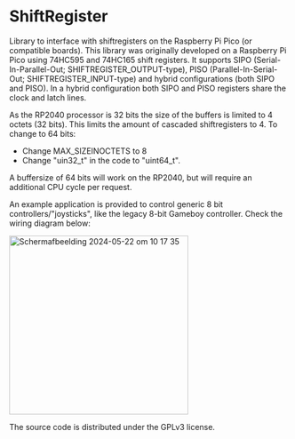 # ShiftRegister
Library to interface with shiftregisters on the Raspberry Pi Pico (or compatible boards). This library was originally developed on a Raspberry Pi Pico using 74HC595 and 74HC165 shift registers. It supports SIPO (Serial-In-Parallel-Out; SHIFTREGISTER_OUTPUT-type), PISO (Parallel-In-Serial-Out; SHIFTREGISTER_INPUT-type) and hybrid configurations (both SIPO and PISO). In a hybrid configuration both SIPO and PISO registers share the clock and latch lines. 

As the RP2040 processor is 32 bits the size of the buffers is limited to 4 octets (32 bits). This limits the amount of cascaded shiftregisters to 4. To change to 64 bits:
  - Change MAX_SIZEINOCTETS to 8
  - Change "uin32_t" in the code to "uint64_t".

A buffersize of 64 bits will work on the RP2040, but will require an additional CPU cycle per request. 

An example application is provided to control generic 8 bit controllers/"joysticks", like the legacy 8-bit Gameboy controller. Check the wiring diagram below:

<img width="322" alt="Scherm­afbeelding 2024-05-22 om 10 17 35" src="https://github.com/mjklaren/ShiftRegister/assets/127024801/2a9b6e51-51ac-4120-90fc-d81baf549a61">

The source code is distributed under the GPLv3 license.
